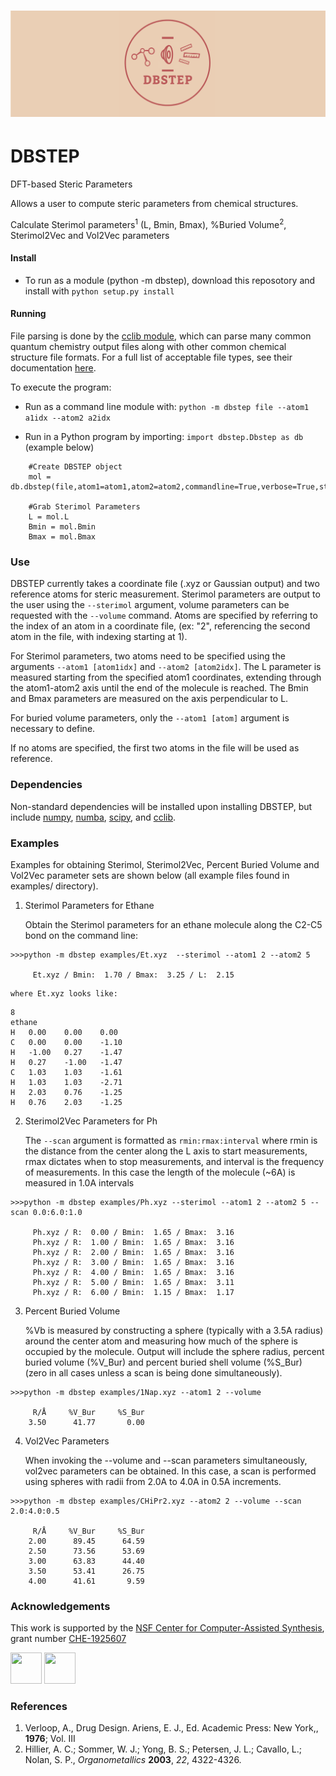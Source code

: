 ![DBSTEP](DBSTEP_banner.png)
===

# DBSTEP
DFT-based Steric Parameters 

Allows a user to compute steric parameters from chemical structures. 

Calculate Sterimol parameters<sup>1</sup> (L, Bmin, Bmax), %Buried Volume<sup>2</sup>, Sterimol2Vec and Vol2Vec parameters

#### Install 
- To run as a module (python -m dbstep), download this reposotory and install with ```python setup.py install```

#### Running 
File parsing is done by the [cclib module](https://onlinelibrary.wiley.com/doi/abs/10.1002/jcc.20823), which can parse many common quantum chemistry output files along with other common chemical structure file formats. For a full list of acceptable file types, see their documentation [here](https://cclib.github.io/).

To execute the program:
- Run as a command line module with: `python -m dbstep file --atom1 a1idx --atom2 a2idx`

- Run in a Python program by importing: `import dbstep.Dbstep as db` (example below)
```
    #Create DBSTEP object
    mol = db.dbstep(file,atom1=atom1,atom2=atom2,commandline=True,verbose=True,sterimol=True,measure='classic')  
    
    #Grab Sterimol Parameters
    L = mol.L
    Bmin = mol.Bmin
    Bmax = mol.Bmax
```

### Use
DBSTEP currently takes a coordinate file (.xyz or Gaussian output) and two reference atoms for steric measurement.  Sterimol parameters are output to the user using the `--sterimol` argument, volume parameters can be requested with the `--volume` command. Atoms are specified by referring to the index of an atom in a coordinate file, (ex: "2", referencing the second atom in the file, with indexing starting at 1).

For Sterimol parameters, two atoms need to be specified using the arguments `--atom1 [atom1idx]` and `--atom2 [atom2idx]`. The L parameter is measured starting from the specified atom1 coordinates, extending through the  atom1-atom2 axis until the end of the molecule is reached. The Bmin and Bmax parameters are measured on the axis perpendicular to L. 

For buried volume parameters, only the `--atom1 [atom]` argument is necessary to define. 

If no atoms are specified, the first two atoms in the file will be used as reference. 

### Dependencies
Non-standard dependencies will be installed upon installing DBSTEP, but include [numpy](https://numpy.org/), [numba](https://numba.pydata.org/), [scipy](https://www.scipy.org/), and [cclib](https://cclib.github.io/).

### Examples
Examples for obtaining Sterimol, Sterimol2Vec, Percent Buried Volume and Vol2Vec parameter sets are shown below (all example files found in examples/ directory).

1. Sterimol Parameters for Ethane
    
    Obtain the Sterimol parameters for an ethane molecule along the C2-C5 bond on the command line:
```
>>>python -m dbstep examples/Et.xyz  --sterimol --atom1 2 --atom2 5

     Et.xyz / Bmin:  1.70 / Bmax:  3.25 / L:  2.15
```
    where Et.xyz looks like: 
```
8
ethane
H	0.00	0.00	0.00
C	0.00	0.00    -1.10
H	-1.00	0.27	-1.47
H	0.27	-1.00	-1.47
C	1.03	1.03	-1.61
H	1.03	1.03	-2.71
H	2.03	0.76	-1.25
H	0.76	2.03	-1.25
```

2. Sterimol2Vec Parameters for Ph

    The `--scan` argument is formatted as `rmin:rmax:interval` where rmin is the distance from the center along the L axis to start measurements, rmax dictates when to stop measurements, and interval is the frequency of measurements. In this case the length of the molecule (~6A) is measured in 1.0A intervals
```
>>>python -m dbstep examples/Ph.xyz --sterimol --atom1 2 --atom2 5 --scan 0.0:6.0:1.0

     Ph.xyz / R:  0.00 / Bmin:  1.65 / Bmax:  3.16 
     Ph.xyz / R:  1.00 / Bmin:  1.65 / Bmax:  3.16 
     Ph.xyz / R:  2.00 / Bmin:  1.65 / Bmax:  3.16 
     Ph.xyz / R:  3.00 / Bmin:  1.65 / Bmax:  3.16 
     Ph.xyz / R:  4.00 / Bmin:  1.65 / Bmax:  3.16 
     Ph.xyz / R:  5.00 / Bmin:  1.65 / Bmax:  3.11 
     Ph.xyz / R:  6.00 / Bmin:  1.15 / Bmax:  1.17 
```
 
 3. Percent Buried Volume 
 
    %Vb is measured by constructing a sphere (typically with a 3.5A radius) around the center atom and measuring how much of the sphere is occupied by the molecule. Output will include the sphere radius, percent buried volume (%V_Bur) and percent buried shell volume (%S_Bur) (zero in all cases unless a scan is being done simultaneously).
 ```
 >>>python -m dbstep examples/1Nap.xyz --atom1 2 --volume

      R/Å     %V_Bur     %S_Bur
     3.50      41.77       0.00
 ```
 
 4. Vol2Vec Parameters
 
    When invoking the --volume and --scan parameters simultaneously, vol2vec parameters can be obtained. In this case, a scan is performed using spheres with radii from 2.0A to 4.0A in 0.5A increments. 
 ```
 >>>python -m dbstep examples/CHiPr2.xyz --atom2 2 --volume --scan 2.0:4.0:0.5

      R/Å     %V_Bur     %S_Bur
     2.00      89.45      64.59 
     2.50      73.56      53.69
     3.00      63.83      44.40
     3.50      53.41      26.75
     4.00      41.61       9.59
 ```
 
 ### Acknowledgements
 
  This work is supported by the [NSF Center for Computer-Assisted Synthesis](https://ccas.nd.edu/), grant number [CHE-1925607](https://www.nsf.gov/awardsearch/showAward?AWD_ID=1925607&HistoricalAwards=false)
  
  <img src="https://www.nsf.gov/images/logos/NSF_4-Color_bitmap_Logo.png" width="50" height="50">
  <img src="https://pbs.twimg.com/profile_images/1168617043106521088/SOLQaZ8M_400x400.jpg" width="50" height="50"> 
  
 ### References
 
 1. Verloop, A., Drug Design. Ariens, E. J., Ed. Academic   Press: New York,, **1976**; Vol. III
 2. Hillier, A. C.;  Sommer, W. J.;  Yong, B. S.;  Petersen, J. L.;  Cavallo, L.; Nolan, S. P., *Organometallics* **2003**, *22*, 4322-4326.
